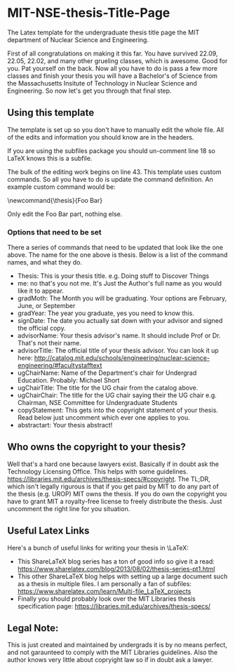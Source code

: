# MIT-NSE-thesis-Title-Page
The Latex template for the undergraduate thesis title page the MIT department of Nuclear Science and Engineering.

First of all congratulations on making it this far. You have survived 22.09, 22.05, 22.02, and many other grueling classes, which is awesome. Good for you. Pat yourself on the back. Now all you have to do is pass a few more classes and finish your thesis you will have a Bachelor's of Science from the Massachusetts Insitute of Technology in Nuclear Science and Engineering. So now let's get you through that final step. 

## Using this template

The template is set up so you don't have to manually edit the whole file. All of the edits and information you should know are in the headers.

If you are using the subfiles package you should un-comment line 18 so LaTeX knows this is a subfile.

The bulk of the editing work begins on line 43. This template uses custom commands. So all you have to do is update the command definition. An example custom command would be:

\newcommand{\thesis}{Foo Bar}

Only edit the Foo Bar part, nothing else.

### Options that need to be set
There a series of commands that need to be updated that look like the one above. The name for the one above is thesis. Below is a list of the command names, and what they do.

* Thesis: This is your thesis title. e.g. Doing stuff to Discover Things
* me: no that's you not me. It's Just the Author's full name as you would like it to appear.
* gradMoth: The Month you will be graduating. Your options are February, June, or September
* gradYear: The year you graduate, yes you need to know this.
* signDate: The date you actually sat down with your advisor and signed the official copy.
* advisorName: Your thesis advisor's name. It should include Prof or Dr. That's not their name.
* advisorTitle: The official title of your thesis advisor. You can look it up here: http://catalog.mit.edu/schools/engineering/nuclear-science-engineering/#facultystafftext
* ugChairName: Name of the Department's chair for Undergrad Education. Probably: Michael Short
* ugChairTitle: The title for the UG chair from the catalog above. 
* ugChairChair: The title for the UG chair saying their the UG chair e.g. Chairman, NSE Committee for Undergraduate Students
* copyStatement: This gets into the copyright statement of your thesis. Read below just uncomment which ever one applies to you.
* abstractart: Your thesis abstract!

## Who owns the copyright to your thesis?
Well that's a hard one because lawyers exist. Basically if in doubt ask the Technology Licensing Office. This helps with some guidelines. https://libraries.mit.edu/archives/thesis-specs/#copyright. The TL;DR, which isn't legally rigurous is that if you get paid by MIT to do any part of the thesis (e.g. UROP) MIT owns the thesis. If you do own the copyright you have to grant MIT a royalty-free license to freely distribute the thesis. Just uncomment the right line for you situation. 

## Useful Latex Links

Here's a bunch of useful links for writing your thesis in \LaTeX:
* This ShareLaTeX blog series has a ton of good info so give it a read: https://www.sharelatex.com/blog/2013/08/02/thesis-series-pt1.html
* This other ShareLaTeX blog helps with setting up a large document such as a thesis in multiple files. I am personally a fan of subfiles: https://www.sharelatex.com/learn/Multi-file_LaTeX_projects 
* Finally you should probably look over the MIT Libraries thesis specification page: https://libraries.mit.edu/archives/thesis-specs/

## Legal Note:

This is just created and maintained by undergrads it is by no means perfect, and not garaunteed to comply with the MIT Libraries guidelines. Also the author knows very little about copryight law so if in doubt ask a lawyer.

